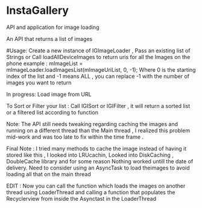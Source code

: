 # InstaGallery
API and application for image loading 

An API that returns a list of images

#Usage:
Create a new instance of IGImageLoader , Pass an existing list of Strings or Call loadAllDeviceImages to return uris for all the Images on the phone
example : mImageList = mImageLoader.loadImagesList(mImageUriList, 0, -1); Where 0 is the starting index of the list and -1 means ALL , you can replace -1 with the number of images
you want to return

In progress: Load image from  URL

To Sort or Filter your list : Call IGISort or IGIFilter , it will return a sorted list or a filtered list according to function

Note: The API still needs tweaking regarding caching the images and running on a different thread than the Main thread ,
I realized this problem mid-work and was too late to fix within the time frame .

Final Note : I tried many methods to cache the image instead of having it stored like this , I looked into LRUcachin, Looked into DiskCaching , DoubleCache library and for some reason
Nothing worked untill the date of delivery. Need to consider using an AsyncTask to load theimages to avoid loading all that on the main thread

EDIT : Now you can call the function which loads the images on another thread using LoaderThread and calling a function that
populates the Recyclerview from inside the Asynctast in the LoaderThread
